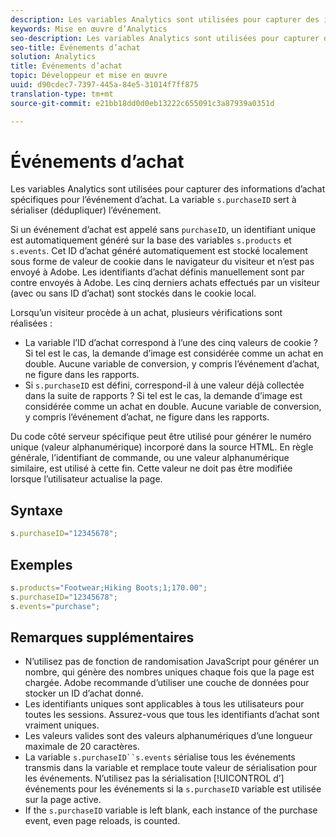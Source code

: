 ```yaml
---
description: Les variables Analytics sont utilisées pour capturer des informations d’achat spécifiques pour l’événement d’achat. La variable s.purchaseID sert à sérialiser (dédupliquer) l’événement.
keywords: Mise en œuvre d’Analytics
seo-description: Les variables Analytics sont utilisées pour capturer des informations d’achat spécifiques pour l’événement d’achat. La variable s.purchaseID sert à sérialiser (dédupliquer) l’événement.
seo-title: Événements d’achat
solution: Analytics
title: Événements d’achat
topic: Développeur et mise en œuvre
uuid: d90cdec7-7397-445a-84e5-31014f7ff875
translation-type: tm+mt
source-git-commit: e21bb18dd0d0eb13222c655091c3a87939a0351d

---
```



# Événements d’achat

Les variables Analytics sont utilisées pour capturer des informations d’achat spécifiques pour l’événement d’achat. La variable `s.purchaseID` sert à sérialiser (dédupliquer) l’événement.

Si un événement d’achat est appelé sans `purchaseID`, un identifiant unique est automatiquement généré sur la base des variables `s.products` et `s.events`. Cet ID d’achat généré automatiquement est stocké localement sous forme de valeur de cookie dans le navigateur du visiteur et n’est pas envoyé à Adobe. Les identifiants d’achat définis manuellement sont par contre envoyés à Adobe. Les cinq derniers achats effectués par un visiteur (avec ou sans ID d’achat) sont stockés dans le cookie local.

Lorsqu’un visiteur procède à un achat, plusieurs vérifications sont réalisées :

* La variable l’ID d’achat correspond à l’une des cinq valeurs de cookie ? Si tel est le cas, la demande d’image est considérée comme un achat en double. Aucune variable de conversion, y compris l’événement d’achat, ne figure dans les rapports. 
* Si `s.purchaseID` est défini, correspond-il à une valeur déjà collectée dans la suite de rapports ? Si tel est le cas, la demande d’image est considérée comme un achat en double. Aucune variable de conversion, y compris l’événement d’achat, ne figure dans les rapports. 

Du code côté serveur spécifique peut être utilisé pour générer le numéro unique (valeur alphanumérique) incorporé dans la source HTML. En règle générale, l’identifiant de commande, ou une valeur alphanumérique similaire, est utilisé à cette fin. Cette valeur ne doit pas être modifiée lorsque l’utilisateur actualise la page.

## Syntaxe

```js
s.purchaseID="12345678";
```

## Exemples

```js
s.products="Footwear;Hiking Boots;1;170.00";
s.purchaseID="12345678";
s.events="purchase";
```

## Remarques supplémentaires

* N’utilisez pas de fonction de randomisation JavaScript pour générer un nombre, qui génère des nombres uniques chaque fois que la page est chargée. Adobe recommande d’utiliser une couche de données pour stocker un ID d’achat donné.
* Les identifiants uniques sont applicables à tous les utilisateurs pour toutes les sessions. Assurez-vous que tous les identifiants d’achat sont vraiment uniques.
* Les valeurs valides sont des valeurs alphanumériques d’une longueur maximale de 20 caractères.
* La variable `s.purchaseID``s.events` sérialise tous les événements transmis dans la variable   et remplace toute valeur de sérialisation pour les événements. N’utilisez pas la sérialisation [!UICONTROL d’] événements pour les événements si la `s.purchaseID` variable est utilisée sur la page active.
* If the `s.purchaseID` variable is left blank, each instance of the purchase event, even page reloads, is counted.
